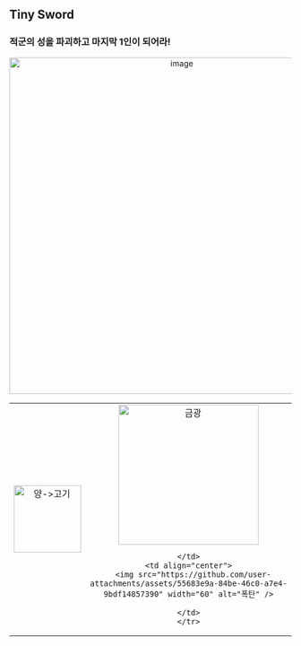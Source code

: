 ## Tiny Sword 
### 적군의 성을 파괴하고 마지막 1인이 되어라!
<p align="center">
  <img width="600" height="auto" alt="image" src="https://github.com/user-attachments/assets/4608d248-37b0-4407-ae62-f639cf564222" />
</p>

<div align="center">
  <table>
  <tr>
    <td align="center">
      <img src="https://github.com/user-attachments/assets/daca8c37-2839-44ef-89b6-25494be1852c" width="120" alt="양->고기" />
    </td>
    <td align="center">
      <img src="https://github.com/user-attachments/assets/6edb908e-4519-411c-81bc-803832b749ae" width="250" alt="금광" />

    </td>
    <td align="center">
      <img src="https://github.com/user-attachments/assets/55683e9a-84be-46c0-a7e4-9bdf14857390" width="60" alt="폭탄" />
    
    </td>
    </tr>
  </table>
</div>

